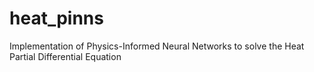 # heat_pinns
Implementation of Physics-Informed Neural Networks to solve the Heat Partial Differential Equation
